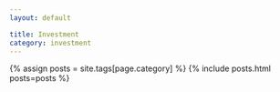 ```yaml
---
layout: default

title: Investment
category: investment
---
```


{% assign posts = site.tags[page.category] %}
{% include posts.html posts=posts %}
